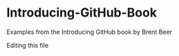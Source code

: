 # Introducing-GitHub-Book
Examples from the Introducing GitHub book by Brent Beer


Editing this file
